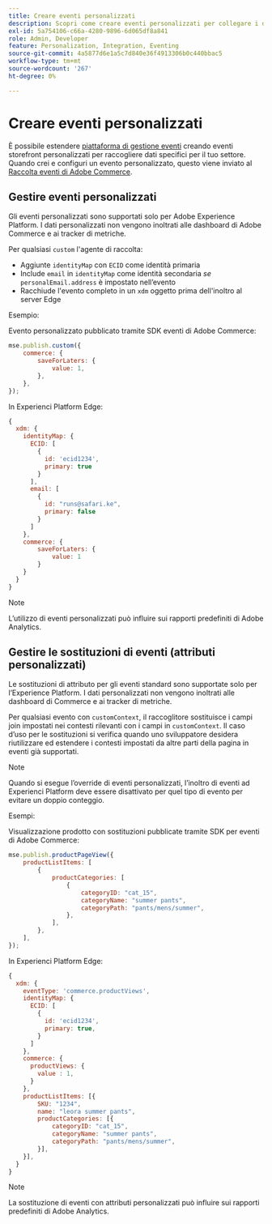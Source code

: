 ```yaml
---
title: Creare eventi personalizzati
description: Scopri come creare eventi personalizzati per collegare i dati di Adobe Commerce ad altri prodotti Adobe DX.
exl-id: 5a754106-c66a-4280-9896-6d065df8a841
role: Admin, Developer
feature: Personalization, Integration, Eventing
source-git-commit: 4a5877d6e1a5c7d840e36f4913306b0c440bbac5
workflow-type: tm+mt
source-wordcount: '267'
ht-degree: 0%

---
```


# Creare eventi personalizzati

È possibile estendere [piattaforma di gestione eventi](events.md) creando eventi storefront personalizzati per raccogliere dati specifici per il tuo settore. Quando crei e configuri un evento personalizzato, questo viene inviato al [Raccolta eventi di Adobe Commerce](https://github.com/adobe/commerce-events/tree/main/packages/storefront-events-collector).

## Gestire eventi personalizzati

Gli eventi personalizzati sono supportati solo per Adobe Experience Platform. I dati personalizzati non vengono inoltrati alle dashboard di Adobe Commerce e ai tracker di metriche.

Per qualsiasi `custom` l&#39;agente di raccolta:

- Aggiunte `identityMap` con `ECID` come identità primaria
- Include `email` in `identityMap` come identità secondaria _se_ `personalEmail.address` è impostato nell’evento
- Racchiude l&#39;evento completo in un `xdm` oggetto prima dell&#39;inoltro al server Edge

Esempio:

Evento personalizzato pubblicato tramite SDK eventi di Adobe Commerce:

```javascript
mse.publish.custom({
    commerce: {
        saveForLaters: {
            value: 1,
        },
    },
});
```

In Experienci Platform Edge:

```javascript
{
  xdm: {
    identityMap: {
      ECID: [
        {
          id: 'ecid1234',
          primary: true
        }
      ],
      email: [
        {
          id: "runs@safari.ke",
          primary: false
        }
      ]
    },
    commerce: {
        saveForLaters: {
            value: 1
        }
    }
  }
}
```

>[!NOTE]
>
> L’utilizzo di eventi personalizzati può influire sui rapporti predefiniti di Adobe Analytics.

## Gestire le sostituzioni di eventi (attributi personalizzati)

Le sostituzioni di attributo per gli eventi standard sono supportate solo per l’Experience Platform. I dati personalizzati non vengono inoltrati alle dashboard di Commerce e ai tracker di metriche.

Per qualsiasi evento con `customContext`, il raccoglitore sostituisce i campi join impostati nei contesti rilevanti con i campi in `customContext`. Il caso d’uso per le sostituzioni si verifica quando uno sviluppatore desidera riutilizzare ed estendere i contesti impostati da altre parti della pagina in eventi già supportati.

>[!NOTE]
>
>Quando si esegue l’override di eventi personalizzati, l’inoltro di eventi ad Experienci Platform deve essere disattivato per quel tipo di evento per evitare un doppio conteggio.

Esempi:

Visualizzazione prodotto con sostituzioni pubblicate tramite SDK per eventi di Adobe Commerce:

```javascript
mse.publish.productPageView({
    productListItems: [
        {
            productCategories: [
                {
                    categoryID: "cat_15",
                    categoryName: "summer pants",
                    categoryPath: "pants/mens/summer",
                },
            ],
        },
    ],
});
```

In Experienci Platform Edge:

```javascript
{
  xdm: {
    eventType: 'commerce.productViews',
    identityMap: {
      ECID: [
        {
          id: 'ecid1234',
          primary: true,
        }
      ]
    },
    commerce: {
      productViews: {
        value : 1,
      }
    },
    productListItems: [{
        SKU: "1234",
        name: "leora summer pants",
        productCategories: [{
            categoryID: "cat_15",
            categoryName: "summer pants",
            categoryPath: "pants/mens/summer",
        }],
    }],
  }
}
```

>[!NOTE]
>
> La sostituzione di eventi con attributi personalizzati può influire sui rapporti predefiniti di Adobe Analytics.
